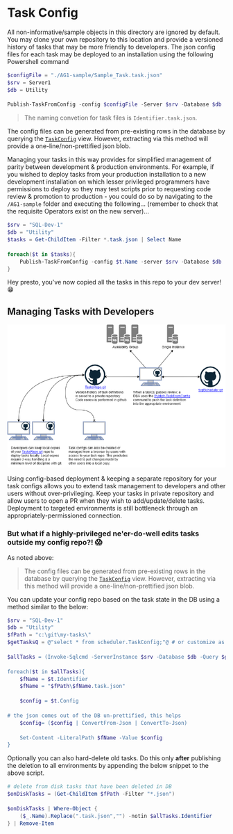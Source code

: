 # Task Config

All non-informative/sample objects in this directory are ignored by default. You may clone your own repository to this location and provide a versioned history of tasks that may be more friendly to developers. The json config files for each task may be deployed to an installation using the following Powershell command

```powershell
$configFile = "./AG1-sample/Sample_Task.task.json"
$srv = Server1
$db = Utility

Publish-TaskFromConfig -config $configFile -Server $srv -Database $db
```

> The naming convetion for task files is `Identifier.task.json`.

The config files can be generated from pre-existing rows in the database by querying the [`TaskConfig`](../../src/Views/TaskConfig.sql) view. However, extracting via this method will provide a one-line/non-prettified json blob. 

Managing your tasks in this way provides for simplified management of parity between development & production environments. For example, if you wished to deploy tasks from your production installation to a new development installation on which lesser privileged programmers have permissions to deploy so they may test scripts prior to requesting code review & promotion to production - you could do so by navigating to the `/AG1-sample` folder and executing the following... (remember to check that the requisite Operators exist on the new server)...

```powershell
$srv = "SQL-Dev-1"
$db = "Utility"
$tasks = Get-ChildItem -Filter *.task.json | Select Name

foreach($t in $tasks){
    Publish-TaskFromConfig -config $t.Name -server $srv -Database $db
}
``` 

Hey presto, you've now copied all the tasks in this repo to your dev server! :grin: 

## Managing Tasks with Developers

![](../../doc/img/tasks-config-based-deployment.png)

Using config-based deployment & keeping a separate repository for your task configs allows you to extend task management to developers and other users without over-privileging. Keep your tasks in private repository and allow users to open a PR when they wish to add/update/delete tasks. Deployment to targeted environments is still bottleneck through an appropriately-permissioned connection. 

### But what if a highly-privileged ne'er-do-well edits tasks outside my config repo?! :scream:    

As noted above:

> The config files can be generated from pre-existing rows in the database by querying the [`TaskConfig`](../../src/Views/TaskConfig.sql) view. However, extracting via this method will provide a one-line/non-prettified json blob.

You can update your config repo based on the task state in the DB using a method similar to the below:

```powershell
$srv = "SQL-Dev-1"
$db = "Utility"
$fPath = "c:\git\my-tasks\"
$getTasksQ = @"select * from scheduler.TaskConfig;"@ # or customize as prefered  

$allTasks = (Invoke-Sqlcmd -ServerInstance $srv -Database $db -Query $getTasksQ)

foreach($t in $allTasks){
    $fName = $t.Identifier
    $fName = "$fPath\$fName.task.json"
    
    $config = $t.Config

# the json comes out of the DB un-prettified, this helps  
    $config= ($config | ConvertFrom-Json | ConvertTo-Json)

    Set-Content -LiteralPath $fName -Value $config 
}
```

Optionally you can also hard-delete old tasks. Do this only **after** publishing the deletion to all environments by appending the below snippet to the above script.

```powershell
# delete from disk tasks that have been deleted in DB
$onDiskTasks = (Get-ChildItem $fPath -Filter "*.json")

$onDiskTasks | Where-Object {
    ($_.Name).Replace(".task.json","") -notin $allTasks.Identifier
} | Remove-Item
```